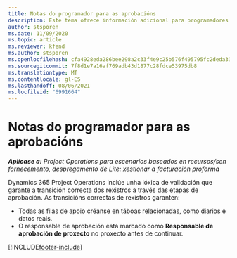 ```yaml
---
title: Notas do programador para as aprobacións
description: Este tema ofrece información adicional para programadores sobre o traballo con aprobacións.
author: stsporen
ms.date: 11/09/2020
ms.topic: article
ms.reviewer: kfend
ms.author: stsporen
ms.openlocfilehash: cfa4928eda286bee298a2c33f4e9c25b576f495795fc2deda33b393e372465b1
ms.sourcegitcommit: 7f8d1e7a16af769adb43d1877c28fdce53975db8
ms.translationtype: MT
ms.contentlocale: gl-ES
ms.lasthandoff: 08/06/2021
ms.locfileid: "6991664"
---
```

# <a name="developer-notes-for-approvals"></a>Notas do programador para as aprobacións

_**Aplícase a:** Project Operations para escenarios baseados en recursos/sen fornecemento, despregamento de Lite: xestionar a facturación proforma_

Dynamics 365 Project Operations inclúe unha lóxica de validación que garante a transición correcta dos rexistros a través das etapas de aprobación. As transicións correctas de rexistros garanten: 

  - Todas as filas de apoio créanse en táboas relacionadas, como diarios e datos reais.
  - O responsable de aprobación está marcado como **Responsable de aprobación de proxecto** no proxecto antes de continuar.


[!INCLUDE[footer-include](../includes/footer-banner.md)]